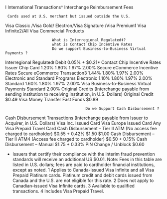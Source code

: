 
I  International Transactions† Interchange Reimbursement Fees

     Cards used at U.S. merchant but issued outside the U.S.

Visa Classic /Visa Gold/ Electron/Visa Signature /Visa Premium1 Visa Infinite2/All Visa Commercial Products

                         What is Interregional Regulatedǂ?
                         what is Contact Chip Incentive Rates
                         Do we support Business-to-Business Virtual Payments ?
   
Interregional Regulatedǂ Debit 0.05% + $0.21*
Contact Chip Incentive Rates
Issuer Chip Card 1.20% 1.80% 1.97% 2.00%
Secure eCommerce Incentive Rates
Secure eCommerce Transaction3 1.44% 1.80% 1.97% 2.00%
Electronic and Standard Programs
Electronic 1.10% 1.80% 1.97% 2.00%
Standard 1.60% 1.80% 1.97% 2.00%
Visa Business-to-Business Virtual Payments
Standard 2.00%
Original Credits (Interchange payable from sending institution to receiving institution, in U.S. Dollars)
Original Credit $0.49
Visa Money Transfer Fast Funds $0.89
                                    
                                        Do we Support Cash Disbursement ?

Cash Disbursement Transactions (Interchange payable from Issuer to Acquirer, in U.S. Dollars)
Visa Inc. Issued Card Visa Europe Issued
Card
Any Visa Prepaid
Travel Card
Cash Disbursement – Tier II ATM (No
access fee charged to cardholder) $0.55 + 0.42% $1.50 $1.00
Cash Disbursement – Tier II ATM4
(Access fee charged to cardholder) $0.50 + 0.15%
Cash Disbursement – Manual $1.75 + 0.33%
PIN Change / Unblock $0.60


* Issuers that certify their compliance with the interim fraud prevention standards will receive an additional US $0.01.
Note: Fees in this table are listed in U.S. dollars; fees are paid to cardholder financial institutions, except as noted.
1
 Applies to Canada-issued Visa Infinite and all Visa Prepaid Platinum cards. Platinum credit and debit cards issued from
Canada and the U.S. are not eligible for this rate.
2
 Does not apply to Canadian-issued Visa Infinite cards.
3
 Available to qualified transactions.
4
 Includes Visa Prepaid Travel. 
